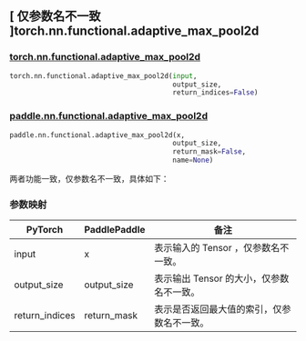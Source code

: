 ## [ 仅参数名不一致 ]torch.nn.functional.adaptive_max_pool2d

### [torch.nn.functional.adaptive_max_pool2d](https://pytorch.org/docs/stable/generated/torch.nn.functional.adaptive_max_pool2d.html?highlight=adaptive_max_pool2d#torch.nn.functional.adaptive_max_pool2d)

```python
torch.nn.functional.adaptive_max_pool2d(input,
                                        output_size,
                                        return_indices=False)
```

### [paddle.nn.functional.adaptive_max_pool2d](https://www.paddlepaddle.org.cn/documentation/docs/zh/api/paddle/nn/functional/adaptive_max_pool2d_cn.html)

```python
paddle.nn.functional.adaptive_max_pool2d(x,
                                        output_size,
                                        return_mask=False,
                                        name=None)
```

两者功能一致，仅参数名不一致，具体如下：
### 参数映射
| PyTorch       | PaddlePaddle | 备注                                                   |
| ------------- | ------------ | ------------------------------------------------------ |
| input           | x           |  表示输入的 Tensor ，仅参数名不一致。               |
| output_size           | output_size           | 表示输出 Tensor 的大小，仅参数名不一致。               |
| return_indices           | return_mask          | 表示是否返回最大值的索引，仅参数名不一致。               |
